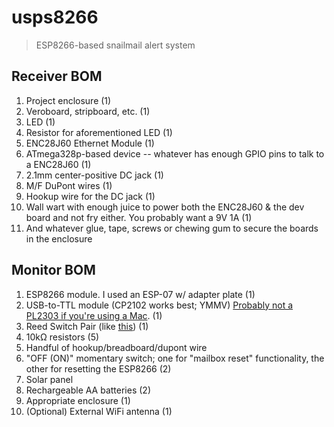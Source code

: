 # usps8266

> ESP8266-based snailmail alert system
 
## Receiver BOM

1.  Project enclosure (1)
2.  Veroboard, stripboard, etc. (1)
3.  LED (1)
4.  Resistor for aforementioned LED (1)
5.  ENC28J60 Ethernet Module (1)
6.  ATmega328p-based device -- whatever has enough GPIO pins to talk to a ENC28J60 (1)
7.  2.1mm center-positive DC jack (1)
8.  M/F DuPont wires (1)
9.  Hookup wire for the DC jack (1)
10. Wall wart with enough juice to power both the ENC28J60 & the dev board and not fry either.  You probably want a 9V 1A (1)
11. And whatever glue, tape, screws or chewing gum to secure the boards in the enclosure

## Monitor BOM

1.  ESP8266 module.  I used an ESP-07 w/ adapter plate (1)
2.  USB-to-TTL module (CP2102 works best; YMMV) [Probably not a PL2303 if you're using a Mac](https://github.com/igrr/esptool-ck/issues/9). (1)
3.  Reed Switch Pair (like [this](http://www.srielectronics.in/images/products/magmatic.jpg)) (1)
4.  10kΩ resistors (5)
5.  Handful of hookup/breadboard/dupont wire
6.  "OFF (ON)" momentary switch; one for "mailbox reset" functionality, the other for resetting the ESP8266 (2)
7.  Solar panel
8.  Rechargeable AA batteries (2)
9.  Appropriate enclosure (1)
10. (Optional) External WiFi antenna (1)
